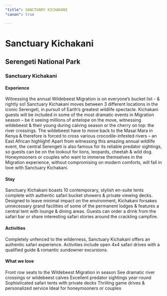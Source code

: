 ```yaml
---
"title": SANCTUARY KICHAKANI
"canon": true

---
```


# Sanctuary Kichakani
## Serengeti National Park
### Sanctuary Kichakani

#### Experience
Witnessing the annual Wildebeest Migration is on everyone’s bucket list - &amp; rightly so!  Sanctuary Kichakani moves between 3 different locations in the iconic Serengeti, in pursuit of Earth’s greatest wildlife spectacle.
Kichakani guests will be included in some of the most dramatic events in Migration season – be it seeing millions of antelope on the move, witnessing wildebeest &amp; their young during calving season or the cherry on top:  the river crossings.
The wildebeest have to move back to the Masai Mara in Kenya &amp; therefore is forced to cross various crocodile-infested rivers – an East African highlight!
Apart from witnessing this amazing annual wildlife event, the central Serengeti is also famous for its reliable predator sightings, so guests can be on the lookout for lions, leopards, cheetah &amp; wild dog.
Honeymooners or couples who want to immerse themselves in the Migration experience, without compromising on modern comforts, will fall in love with Sanctuary Kichakani.

#### Stay
Sanctuary Kichakani boasts 10 contemporary, stylish en-suite tents complete with authentic safari bucket showers &amp; private viewing decks.
Designed to leave minimal impact on the environment, Kichakani forsakes unnecessary grand facilities of some of the permanent lodges &amp; features a central tent with lounge &amp; dining areas.
Guests can order a drink from the safari bar or share interesting safari stories around the crackling campfire.

#### Activities
Completely unfenced to the wilderness, Sanctuary Kichakani offers an authentic safari experience.
Activities include open 4x4 safari drives with a qualified guide &amp; romantic sundowner excursions.


#### What we love
Front row seats to the Wildebeest Migration in season
See dramatic river crossings or wildebeest calves
Excellent predator sightings year-round
Sophisticated safari tents with private decks
Thrilling game drives &amp; personalized service
Ideal for honeymooners or couples